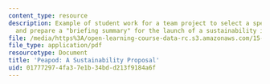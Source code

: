```yaml
---
content_type: resource
description: Example of student work for a team project to select a specific organization
  and prepare a "briefing summary" for the launch of a sustainability initiative.
file: /media/https%3A/open-learning-course-data-rc.s3.amazonaws.com/15-972-professional-seminar-in-sustainability-spring-2010/017772974fa37e1b34bdd213f9184a6f_MIT15_972S10_pres01.pdf
file_type: application/pdf
resourcetype: Document
title: 'Peapod: A Sustainability Proposal'
uid: 01777297-4fa3-7e1b-34bd-d213f9184a6f
---
```

